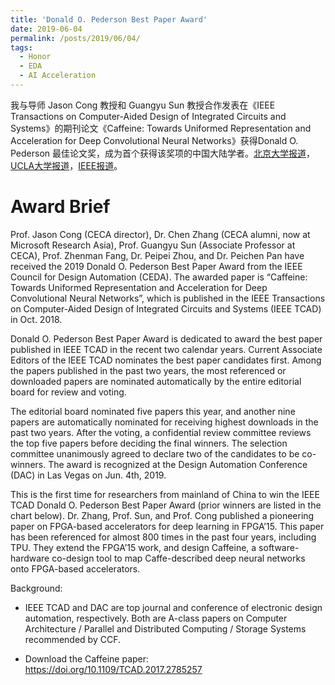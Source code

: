 ```yaml
---
title: 'Donald O. Pederson Best Paper Award'
date: 2019-06-04
permalink: /posts/2019/06/04/
tags:
  - Honor
  - EDA
  - AI Acceleration
---
```


我与导师 Jason Cong 教授和 Guangyu Sun 教授合作发表在《IEEE Transactions on Computer-Aided Design of Integrated Circuits and Systems》的期刊论文《Caffeine: Towards Uniformed Representation and Acceleration for Deep Convolutional Neural Networks》获得Donald O. Pederson 最佳论文奖，成为首个获得该奖项的中国大陆学者。[北京大学报道](https://cs.pku.edu.cn/info/1305/2155.htm)，[UCLA大学报道](https://cdsc.ucla.edu/2019/06/06/2019-donald-o-pederson-best-paper-award/)，[IEEE报道](https://ieee-ceda.org/awards/ieee-transactions-computer-aided-design-donald-o-pederson-best-paper-award)。

Award Brief
======
Prof. Jason Cong (CECA director), Dr. Chen Zhang (CECA alumni, now at Microsoft Research Asia), Prof. Guangyu Sun (Associate Professor at CECA), Prof. Zhenman Fang, Dr. Peipei Zhou, and Dr. Peichen Pan have received the 2019 Donald O. Pederson Best Paper Award from the IEEE Council for Design Automation (CEDA). The awarded paper is “Caffeine: Towards Uniformed Representation and Acceleration for Deep Convolutional Neural Networks”, which is published in the IEEE Transactions on Computer-Aided Design of Integrated Circuits and Systems (IEEE TCAD) in Oct. 2018.

Donald O. Pederson Best Paper Award is dedicated to award the best paper published in IEEE TCAD in the recent two calendar years. Current Associate Editors of the IEEE TCAD nominates the best paper candidates first. Among the papers published in the past two years, the most referenced or downloaded papers are nominated automatically by the entire editorial board for review and voting.

The editorial board nominated five papers this year, and another nine papers are automatically nominated for receiving highest downloads in the past two years. After the voting, a confidential review committee reviews the top five papers before deciding the final winners. The selection committee unanimously agreed to declare two of the candidates to be co-winners. The award is recognized at the Design Automation Conference (DAC) in Las Vegas on Jun. 4th, 2019.

This is the first time for researchers from mainland of China to win the IEEE TCAD Donald O. Pederson Best Paper Award (prior winners are listed in the chart below). Dr. Zhang, Prof. Sun, and Prof. Cong published a pioneering paper on FPGA-based accelerators for deep learning in FPGA’15. This paper has been referenced for almost 800 times in the past four years, including TPU. They extend the FPGA’15 work, and design Caffeine, a software-hardware co-design tool to map Caffe-described deep neural networks onto FPGA-based accelerators.

Background:

* IEEE TCAD and DAC are top journal and conference of electronic design automation, respectively. Both are A-class papers on Computer Architecture / Parallel and Distributed Computing / Storage Systems recommended by CCF.

* Download the Caffeine paper: https://doi.org/10.1109/TCAD.2017.2785257
